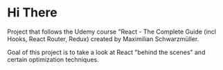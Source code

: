 # Hi There

Project that follows the Udemy course "React - The Complete Guide (incl Hooks, React Router, Redux) created by Maximilian Schwarzmüller.

Goal of this project is to take a look at React "behind the scenes" and certain optimization techniques.